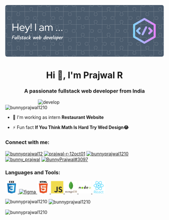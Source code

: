 ![logo](https://github.com/bunnyprajwal1210/bunnyprajwal1210/blob/main/github-header-image%20(1).png)
<h1 align="center">Hi 👋, I'm Prajwal R</h1>
<h3 align="center">A passionate fullstack web developer from India</h3>

<img align="right" alt="develop" width="400" src= "https://miraculoussoft.com/wp-content/uploads/2022/03/best-PHP-Development-Services-new-york.gif">

<p align="left"> <img src="https://komarev.com/ghpvc/?username=bunnyprajwal1210&label=Profile%20views&color=0e75b6&style=flat" alt="bunnyprajwal1210" /> </p>

- 🔭 I'm working as intern **Restaurant Website**

- ⚡ Fun fact **If You Think Math Is Hard Try Wed Design😂**

<h3 align="left">Connect with me:</h3>
<p align="left">
<a href="https://twitter.com/bunnyprajwal12" target="blank"><img align="center" src="https://raw.githubusercontent.com/rahuldkjain/github-profile-readme-generator/master/src/images/icons/Social/twitter.svg" alt="bunnyprajwal12" height="30" width="40" /></a>
<a href="https://linkedin.com/in/prajwal-r-12oct01" target="blank"><img align="center" src="https://raw.githubusercontent.com/rahuldkjain/github-profile-readme-generator/master/src/images/icons/Social/linked-in-alt.svg" alt="prajwal-r-12oct01" height="30" width="40" /></a>
<a href="https://fb.com/bunnyprajwal1210" target="blank"><img align="center" src="https://raw.githubusercontent.com/rahuldkjain/github-profile-readme-generator/master/src/images/icons/Social/facebook.svg" alt="bunnyprajwal1210" height="30" width="40" /></a>
<a href="https://instagram.com/bunny_prajwal" target="blank"><img align="center" src="https://raw.githubusercontent.com/rahuldkjain/github-profile-readme-generator/master/src/images/icons/Social/instagram.svg" alt="bunny_prajwal" height="30" width="40" /></a>
<a href="https://discord.gg/BunnyPrajwal#3097" target="blank"><img align="center" src="https://raw.githubusercontent.com/rahuldkjain/github-profile-readme-generator/master/src/images/icons/Social/discord.svg" alt="BunnyPrajwal#3097" height="30" width="40" /></a>
</p>

<h3 align="left">Languages and Tools:</h3>
<p align="left"> <a href="https://www.w3schools.com/css/" target="_blank" rel="noreferrer"> <img src="https://raw.githubusercontent.com/devicons/devicon/master/icons/css3/css3-original-wordmark.svg" alt="css3" width="40" height="40"/> </a>  </a> <a href="https://www.figma.com/" target="_blank" rel="noreferrer"> <img src="https://www.vectorlogo.zone/logos/figma/figma-icon.svg" alt="figma" width="40" height="40"/> </a> <a href="https://www.w3.org/html/" target="_blank" rel="noreferrer"> <img src="https://raw.githubusercontent.com/devicons/devicon/master/icons/html5/html5-original-wordmark.svg" alt="html5" width="40" height="40"/> </a> <a href="https://developer.mozilla.org/en-US/docs/Web/JavaScript" target="_blank" rel="noreferrer"> <img src="https://raw.githubusercontent.com/devicons/devicon/master/icons/javascript/javascript-original.svg" alt="javascript" width="40" height="40"/> </a> <a href="https://www.mongodb.com/" target="_blank" rel="noreferrer"> <img src="https://raw.githubusercontent.com/devicons/devicon/master/icons/mongodb/mongodb-original-wordmark.svg" alt="mongodb" width="40" height="40"/> </a> <a href="https://nodejs.org" target="_blank" rel="noreferrer"> <img src="https://raw.githubusercontent.com/devicons/devicon/master/icons/nodejs/nodejs-original-wordmark.svg" alt="nodejs" width="40" height="40"/> </a> <a href="https://reactjs.org/" target="_blank" rel="noreferrer"> <img src="https://raw.githubusercontent.com/devicons/devicon/master/icons/react/react-original-wordmark.svg" alt="react" width="40" height="40"/> </a> </p>

<p><img align="left" src="https://github-readme-stats.vercel.app/api/top-langs?username=bunnyprajwal1210&show_icons=true&locale=en&layout=compact" alt="bunnyprajwal1210" /></p>

<p>&nbsp;<img align="center" src="https://github-readme-stats.vercel.app/api?username=bunnyprajwal1210&show_icons=true&locale=en" alt="bunnyprajwal1210" /></p>

<p><img align="center" src="https://github-readme-streak-stats.herokuapp.com/?user=bunnyprajwal1210&" alt="bunnyprajwal1210" /></p>
